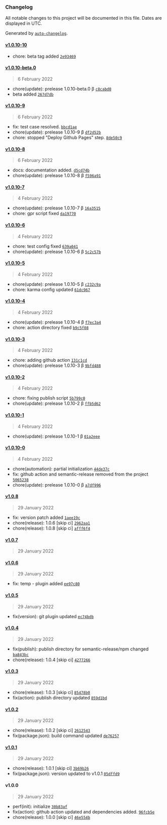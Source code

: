 ### Changelog

All notable changes to this project will be documented in this file. Dates are displayed in UTC.

Generated by [`auto-changelog`](https://github.com/CookPete/auto-changelog).

#### [v1.0.10-10](https://github.com/MSubhan01/ngx-clamp/compare/v1.0.10-beta.0...v1.0.10-10)

- chore: beta tag added [`2e93469`](https://github.com/MSubhan01/ngx-clamp/commit/2e93469b6121ca3157430b97b93ed4f2eab157fd)

#### [v1.0.10-beta.0](https://github.com/MSubhan01/ngx-clamp/compare/v1.0.10-9...v1.0.10-beta.0)

> 6 February 2022

- chore(update): prelease 1.0.10-beta.0 β [`c8cabd0`](https://github.com/MSubhan01/ngx-clamp/commit/c8cabd0a44807ff604d3a8ed5f1eba362077402d)
- beta added [`267d7db`](https://github.com/MSubhan01/ngx-clamp/commit/267d7dbca22539b1633ab3e2d3e746ba3500af2f)

#### [v1.0.10-9](https://github.com/MSubhan01/ngx-clamp/compare/v1.0.10-8...v1.0.10-9)

> 6 February 2022

- fix: test case resolved. [`bbcd1ae`](https://github.com/MSubhan01/ngx-clamp/commit/bbcd1ae505475d1a6f38b0de4d0a69f35246cb3a)
- chore(update): prelease 1.0.10-9 β [`df2d52b`](https://github.com/MSubhan01/ngx-clamp/commit/df2d52b4f953c185391211d75997bdd58a71af77)
- chore: stopped "Deploy Github Pages" step. [`8de50c9`](https://github.com/MSubhan01/ngx-clamp/commit/8de50c9c188c77d911ef9a8f02497c5a7bacb9c2)

#### [v1.0.10-8](https://github.com/MSubhan01/ngx-clamp/compare/v1.0.10-7...v1.0.10-8)

> 6 February 2022

- docs: documentation added. [`d5cd74b`](https://github.com/MSubhan01/ngx-clamp/commit/d5cd74b13bb1a1f1251ecf86e36d1cabdd3e027f)
- chore(update): prelease 1.0.10-8 β [`f596a91`](https://github.com/MSubhan01/ngx-clamp/commit/f596a916ed660389abcbb97b4a62dfd50498295d)

#### [v1.0.10-7](https://github.com/MSubhan01/ngx-clamp/compare/v1.0.10-6...v1.0.10-7)

> 4 February 2022

- chore(update): prelease 1.0.10-7 β [`16a3515`](https://github.com/MSubhan01/ngx-clamp/commit/16a3515e515e8e269f9cb8b446ba82a73becc41e)
- chore: gpr script fixed [`da19770`](https://github.com/MSubhan01/ngx-clamp/commit/da19770ef75bb8e0b478e3b2503a39080342879f)

#### [v1.0.10-6](https://github.com/MSubhan01/ngx-clamp/compare/v1.0.10-5...v1.0.10-6)

> 4 February 2022

- chore: test config fixed [`639a041`](https://github.com/MSubhan01/ngx-clamp/commit/639a041b6bfde74607d96c29765f0dc97ca23b74)
- chore(update): prelease 1.0.10-6 β [`5c2c57b`](https://github.com/MSubhan01/ngx-clamp/commit/5c2c57b5e4ce5fb19a083623044bb8329386c96e)

#### [v1.0.10-5](https://github.com/MSubhan01/ngx-clamp/compare/v1.0.10-4...v1.0.10-5)

> 4 February 2022

- chore(update): prelease 1.0.10-5 β [`c232c9a`](https://github.com/MSubhan01/ngx-clamp/commit/c232c9ab4dc1b8b805f462ae3c3bcc5c81fbe019)
- chore: karma config updated [`61dc967`](https://github.com/MSubhan01/ngx-clamp/commit/61dc9671a45b496a1a79d89fe858cc97ac6bd0a1)

#### [v1.0.10-4](https://github.com/MSubhan01/ngx-clamp/compare/v1.0.10-3...v1.0.10-4)

> 4 February 2022

- chore(update): prelease 1.0.10-4 β [`f7ec3a4`](https://github.com/MSubhan01/ngx-clamp/commit/f7ec3a43e82cc7199e0b78d8caafba37641408a6)
- chore: action directory fixed [`b9c5f08`](https://github.com/MSubhan01/ngx-clamp/commit/b9c5f08333c7ee04fa78e669e6f9f7e84a416a6f)

#### [v1.0.10-3](https://github.com/MSubhan01/ngx-clamp/compare/v1.0.10-2...v1.0.10-3)

> 4 February 2022

- chore: adding github action [`131c1cd`](https://github.com/MSubhan01/ngx-clamp/commit/131c1cdb7c77852e33aa27fbe4d391212fec1101)
- chore(update): prelease 1.0.10-3 β [`9bfd488`](https://github.com/MSubhan01/ngx-clamp/commit/9bfd48846ebfd941d26b9e224eb7a6893f4b4ef7)

#### [v1.0.10-2](https://github.com/MSubhan01/ngx-clamp/compare/v1.0.10-1...v1.0.10-2)

> 4 February 2022

- chore: fixing publish script [`5b799c0`](https://github.com/MSubhan01/ngx-clamp/commit/5b799c0a323b4e40ac823c6175a6bef10ead02d9)
- chore(update): prelease 1.0.10-2 β [`ffb5d62`](https://github.com/MSubhan01/ngx-clamp/commit/ffb5d622b51c79ee37c05cabcb6fa02019a5cbfb)

#### [v1.0.10-1](https://github.com/MSubhan01/ngx-clamp/compare/v1.0.10-0...v1.0.10-1)

> 4 February 2022

- chore(update): prelease 1.0.10-1 β [`01a2eee`](https://github.com/MSubhan01/ngx-clamp/commit/01a2eee40e84d9770680f729d241c33e8844eb6b)

#### [v1.0.10-0](https://github.com/MSubhan01/ngx-clamp/compare/v1.0.8...v1.0.10-0)

> 4 February 2022

- chore(automation): partial initialization [`44de37c`](https://github.com/MSubhan01/ngx-clamp/commit/44de37c00c558fcc2adca1292cf03546a49ece11)
- fix: github action and semantic-release removed from the project [`5065238`](https://github.com/MSubhan01/ngx-clamp/commit/5065238b64b470afd870080cd1b3bbd203946abd)
- chore(update): prelease 1.0.10-0 β [`a7df996`](https://github.com/MSubhan01/ngx-clamp/commit/a7df996819412e01a792d156d3443cab3ecca2aa)

#### [v1.0.8](https://github.com/MSubhan01/ngx-clamp/compare/v1.0.7...v1.0.8)

> 29 January 2022

- fix: version patch added [`1aee19c`](https://github.com/MSubhan01/ngx-clamp/commit/1aee19c9d35c6b7a6fbe3676487f4c63a595c78a)
- chore(release): 1.0.6 [skip ci] [`2962aa1`](https://github.com/MSubhan01/ngx-clamp/commit/2962aa1d2eb8c74943f177b3e109859dd8888c14)
- chore(release): 1.0.8 [skip ci] [`afff6f4`](https://github.com/MSubhan01/ngx-clamp/commit/afff6f48eee000a868333541f44a570352f31606)

#### [v1.0.7](https://github.com/MSubhan01/ngx-clamp/compare/v1.0.6...v1.0.7)

> 29 January 2022

#### [v1.0.6](https://github.com/MSubhan01/ngx-clamp/compare/v1.0.5...v1.0.6)

> 29 January 2022

- fix: temp - plugin added [`ee97c80`](https://github.com/MSubhan01/ngx-clamp/commit/ee97c807c9e3d7d79a6fa42dc9822b8572efef37)

#### [v1.0.5](https://github.com/MSubhan01/ngx-clamp/compare/v1.0.4...v1.0.5)

> 29 January 2022

- fix(version): git plugin updated [`ec74bdb`](https://github.com/MSubhan01/ngx-clamp/commit/ec74bdbfab747b6886a8f59a112f2e5e53865ffb)

#### [v1.0.4](https://github.com/MSubhan01/ngx-clamp/compare/v1.0.3...v1.0.4)

> 29 January 2022

- fix(publish): publish directory for semantic-release/npm changed [`ba843bc`](https://github.com/MSubhan01/ngx-clamp/commit/ba843bc94dc281e4e8c95a0a79e089d2143c124d)
- chore(release): 1.0.4 [skip ci] [`4277266`](https://github.com/MSubhan01/ngx-clamp/commit/427726670b0227e9952d6486c6a95de7f739215b)

#### [v1.0.3](https://github.com/MSubhan01/ngx-clamp/compare/v1.0.2...v1.0.3)

> 29 January 2022

- chore(release): 1.0.3 [skip ci] [`85478b0`](https://github.com/MSubhan01/ngx-clamp/commit/85478b0e0715f2ecba54f51662853af21817d1f1)
- fix(action): publish directory updated [`859d1bd`](https://github.com/MSubhan01/ngx-clamp/commit/859d1bd674e3d1b1e99ee24edba35cac7d31af23)

#### [v1.0.2](https://github.com/MSubhan01/ngx-clamp/compare/v1.0.1...v1.0.2)

> 29 January 2022

- chore(release): 1.0.2 [skip ci] [`2612543`](https://github.com/MSubhan01/ngx-clamp/commit/2612543d46c9f4ea33d1bb53662e32391b89b835)
- fix(package.json): build command updated [`de76257`](https://github.com/MSubhan01/ngx-clamp/commit/de762570834d7638be27a58a81a64a1c4112c101)

#### [v1.0.1](https://github.com/MSubhan01/ngx-clamp/compare/v1.0.0...v1.0.1)

> 29 January 2022

- chore(release): 1.0.1 [skip ci] [`3b69b26`](https://github.com/MSubhan01/ngx-clamp/commit/3b69b2671c828a42649ad77d48ae0548b1ada1cb)
- fix(package.json): version updated to v1.0.1 [`05dffd9`](https://github.com/MSubhan01/ngx-clamp/commit/05dffd9695970d65f64fece0c67bca3af7f82b08)

#### v1.0.0

> 29 January 2022

- perf(init): initialize [`30b83af`](https://github.com/MSubhan01/ngx-clamp/commit/30b83af1ede4e242ea3375037a90e0dade3089fb)
- fix(action): github action updated and dependencies added. [`96fcb5e`](https://github.com/MSubhan01/ngx-clamp/commit/96fcb5ec42c7ad4b3c36f2c743daf894d90b1112)
- chore(release): 1.0.0 [skip ci] [`46e554b`](https://github.com/MSubhan01/ngx-clamp/commit/46e554bea48940effccc7eb7a86a4c39599cfdd1)
